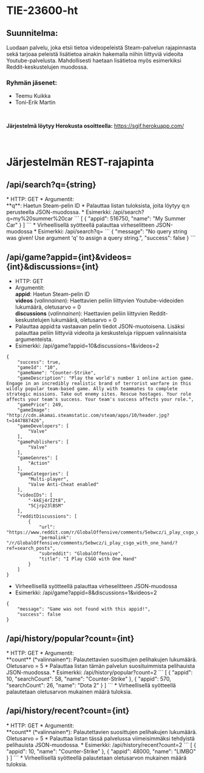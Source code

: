 # TIE-23600-ht

## Suunnitelma:
Luodaan palvelu, joka etsii tietoa videopeleistä Steam-palvelun rajapinnasta sekä tarjoaa peleistä lisätietoa ainakin hakemalla niihin liittyviä videoita Youtube-palvelusta. Mahdollisesti haetaan lisätietoa myös esimerkiksi Reddit-keskustelujen muodossa. 

### Ryhmän jäsenet:
* Teemu Kuikka
* Toni-Erik Martin

<br>

**Järjestelmä löytyy Herokusta osoitteella:** https://sgif.herokuapp.com/

<br>

<h1> Järjestelmän REST-rajapinta </h1>

<h2> /api/search?q={string} </h2>
* HTTP: GET
* Argumentit: <br>
**q**: Haetun Steam-pelin ID
* Palauttaa listan tuloksista, joita löytyy q:n perusteella JSON-muodossa.
* Esimerkki: /api/search?q=my%20summer%20car
```
[
	{
		"appid": 516750,
		"name": "My Summer Car"
	}
]
```
* Virheellisellä syötteellä palauttaa virheselitteen JSON-muodossa
* Esimerkki: /api/search?q=
```
{
	"message": "No query string was given! Use argument 'q' to assign a query string.",
	"success": false
}
```

<h2> /api/game?appid={int}&videos={int}&discussions={int}</h2>

* HTTP: GET
* Argumentit: <br>
	**appid**: Haetun Steam-pelin ID <br>
	**videos** (*valinnainen*): Haettavien peliin liittyvien Youtube-videoiden lukumäärä, oletusarvo = 0 <br>
	**discussions** (*valinnainen*): Haettavien peliin liittyvien Reddit-keskustelujen lukumäärä, oletusarvo = 0
* Palauttaa appid:ta vastaavan pelin tiedot JSON-muotoisena. Lisäksi palauttaa peliin liittyviä videoita ja keskusteluja riippuen valinnaisista argumenteista.
* Esimerkki: /api/game?appid=10&discussions=1&videos=2
```
{
	"success": true,
	"gameId": "10",
	"gameName": "Counter-Strike",
	"gameDescription": "Play the world's number 1 online action game. Engage in an incredibly realistic brand of terrorist warfare in this wildly popular team-based game. Ally with teammates to complete strategic missions. Take out enemy sites. Rescue hostages. Your role affects your team's success. Your team's success affects your role.",
	"gamePrice": 249,
	"gameImage": "http://cdn.akamai.steamstatic.com/steam/apps/10/header.jpg?t=1447887426",
	"gameDevelopers": [
		"Valve"
	],
	"gamePublishers": [
		"Valve"
	],
	"gameGenres": [
		"Action"
	],
	"gameCategories": [
		"Multi-player",
		"Valve Anti-Cheat enabled"
	],
	"videoIDs": [
		"-kkEj4rI2t8",
		"5Cjrp23lBSM"
	],
	"redditDiscussions": [
		{
			"url": "https://www.reddit.com/r/GlobalOffensive/comments/5ebwcz/i_play_csgo_with_one_hand/",
			"permalink": "/r/GlobalOffensive/comments/5ebwcz/i_play_csgo_with_one_hand/?ref=search_posts",
			"subreddit": "GlobalOffensive",
			"title": "I Play CSGO with One Hand"
		}
	]
}
```
* Virheellisellä syötteellä palauttaa virheselitteen JSON-muodossa
* Esimerkki: /api/game?appid=8&discussions=1&videos=2
```
{
	"message": "Game was not found with this appid!",
	"success": false
}
```

<h2> /api/history/popular?count={int} </h2>
* HTTP: GET
* Argumentit: <br>
	**count** (*valinnainen*): Palautettavien suosittujen pelihakujen lukumäärä. Oletusarvo = 5
* Palauttaa listan tämän palvelun suosituimmista pelihauista JSON-muodossa.
* Esimerkki: /api/history/popular?count=2
```
[
	{
		"appid": 10,
		"searchCount": 58,
		"name": "Counter-Strike"
	},
	{
		"appid": 570,
		"searchCount": 26,
		"name": "Dota 2"
	}
]
```
* Virheellisellä syötteellä palautetaan oletusarvon mukainen määrä tuloksia.

<h2> /api/history/recent?count={int} </h2>
* HTTP: GET
* Argumentit: <br>
	**count** (*valinnainen*): Palautettavien suosittujen pelihakujen lukumäärä. Oletusarvo = 5
* Palauttaa listan tässä palvelussa viimeisimmäksi tehdyistä pelihauista JSON-muodossa.
* Esimerkki: /api/history/recent?count=2
```
[
	{
		"appid": 10,
		"name": "Counter-Strike"
	},
	{
		"appid": 48000,
		"name": "LIMBO"
	}
]
```
* Virheellisellä syötteellä palautetaan oletusarvon mukainen määrä tuloksia.
